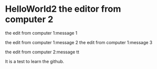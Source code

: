 # HelloWorld2 the editor from computer 2

the edit from computer 1:message 1

the edit from computer 1:message 2
the edit from computer 1:message 3

the edit from computer 2:message tt

It is a test to learn the github.
